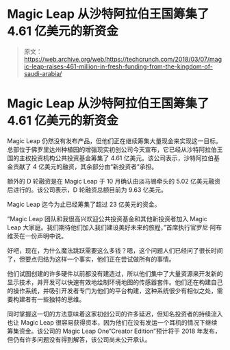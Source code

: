 # Magic Leap 从沙特阿拉伯王国筹集了 4.61 亿美元的新资金 

> 原文：<https://web.archive.org/web/https://techcrunch.com/2018/03/07/magic-leap-raises-461-million-in-fresh-funding-from-the-kingdom-of-saudi-arabia/>

# Magic Leap 从沙特阿拉伯王国筹集了 4.61 亿美元的新资金

Magic Leap 仍然没有发布产品，但他们正在继续筹集大量现金来实现这一目标。总部位于佛罗里达州种植园的增强现实初创公司今天宣布，它已经从沙特阿拉伯王国的主权投资机构公共投资基金筹集了 4.61 亿美元。该公司表示，沙特阿拉伯基金贡献了 4 亿美元的融资，其余部分由“新投资者”承担。

额外的 D 轮融资是在 Magic Leap 于 10 月确认由淡马锡牵头的 5.02 亿美元融资后进行的。该公司表示，D 轮融资总额目前为 9.63 亿美元。

Magic Leap 迄今为止已经筹集了超过 23 亿美元的资金。

“Magic Leap 团队和我很高兴欢迎公共投资基金和其他新投资者加入 Magic Leap 大家庭。我们期待他们加入我们建设美好未来的旅程，”首席执行官罗尼·阿布维茨在一份声明中说。

好吧，现在，为什么魔法跳跃需要这么多钱？嗯，这个问题人们已经问了很长时间了，但要点归结为这样一个事实，他们正在尝试做所有的事情。

他们试图创建的许多硬件以前都没有建造过，所以他们集中了大量资源来开发新的显示技术，并开发可以快速有效地绘制环境地图的传感器套件。他们还在构建自己的操作系统，并吸引开发者专门为他们的平台构建，这种系统很少有相似之处，需要构建者有一些独特的思维。

同时掌握这一切的方法意味着这家初创公司的许多延迟，但知名投资者的持续流入也让 Magic Leap 很容易获得资本，因为他们在没有发运一个耳机的情况下继续筹集资金。该公司的 Magic Leap One“Creator Edition”预计将于 2018 年发布，但仍有许多问题没有得到解答，该公司尚未公开承认。